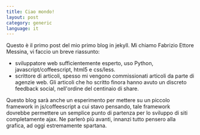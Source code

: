 ```yaml
---
title: Ciao mondo!
layout: post
category: generic
language: it
---
```


Questo è il primo post del mio primo blog in jekyll. Mi chiamo Fabrizio Ettore 
Messina, vi faccio un breve riassunto:

* sviluppatore web sufficientemente esperto, uso Python, 
javascript/coffeescript, html5 e css/less.
* scrittore di articoli, spesso mi vengono commissionati articoli da parte di 
agenzie web. Gli articoli che ho scritto finora hanno avuto un discreto 
feedback social, nell'ordine del centinaio di share.

Questo blog sarà anche un esperimento per mettere su un piccolo framework in 
js/coffeescript a cui stavo pensando, tale framework dovrebbe permettere un 
semplice punto di partenza per lo sviluppo di siti completamente ajax. Ne 
parlerò più avanti, innanzi tutto pensero alla grafica, ad oggi estremamente 
spartana.

